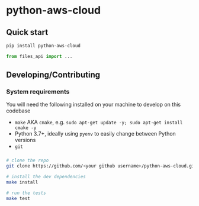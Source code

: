 # python-aws-cloud

## Quick start

```bash
pip install python-aws-cloud
```

```python
from files_api import ...
```

## Developing/Contributing

### System requirements

You will need the following installed on your machine to develop on this codebase

- `make` AKA `cmake`, e.g. `sudo apt-get update -y; sudo apt-get install cmake -y`
- Python 3.7+, ideally using `pyenv` to easily change between Python versions
- `git`

### 

```bash
# clone the repo
git clone https://github.com/<your github username>/python-aws-cloud.git

# install the dev dependencies
make install

# run the tests
make test
```
